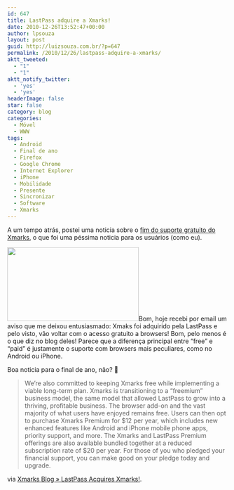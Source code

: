 ```yaml
---
id: 647
title: LastPass adquire a Xmarks!
date: 2010-12-26T13:52:47+00:00
author: lpsouza
layout: post
guid: http://luizsouza.com.br/?p=647
permalink: /2010/12/26/lastpass-adquire-a-xmarks/
aktt_tweeted:
  - "1"
  - "1"
aktt_notify_twitter:
  - 'yes'
  - 'yes'
headerImage: false
star: false
category: blog
categories:
  - Móvel
  - WWW
tags:
  - Android
  - Final de ano
  - Firefox
  - Google Chrome
  - Internet Explorer
  - iPhone
  - Mobilidade
  - Presente
  - Sincronizar
  - Software
  - Xmarks
---
```

A um tempo atrás, postei uma noticia sobre o <a href="http://luizsouza.com.br/2010/09/30/adeus-sincronia-com-xmarks/" target="_self">fim do suporte gratuito do Xmarks</a>, o que foi uma péssima noticia para os usuários (como eu).

<img class="aligncenter size-medium wp-image-649" src="http://ihcenter.com.br/luizsouza/files/2010/12/xmarksannounce-300x168.jpg" alt="" width="300" height="168" />Bom, hoje recebi por email um aviso que me deixou entusiasmado: Xmaks foi adquirido pela LastPass e pelo visto, vão voltar com o acesso gratuito a browsers! Bom, pelo menos é o que diz no blog deles! Parece que a diferença principal entre &#8220;free&#8221; e &#8220;paid&#8221; é justamente o suporte com browsers mais peculiares, como no Android ou iPhone.

Boa noticia para o final de ano, não? 🙂

> We’re also committed to keeping Xmarks free while implementing a viable long-term plan. Xmarks is transitioning to a “freemium” business model, the same model that allowed LastPass to grow into a thriving, profitable business. The browser add-on and the vast majority of what users have enjoyed remains free. Users can then opt to purchase Xmarks Premium for $12 per year, which includes new enhanced features like Android and iPhone mobile phone apps, priority support, and more. The Xmarks and LastPass Premium offerings are also available bundled together at a reduced subscription rate of $20 per year. For those of you who pledged your financial support, you can make good on your pledge today and upgrade.

via [Xmarks Blog » LastPass Acquires Xmarks!](http://blog.xmarks.com/?p=2033).
